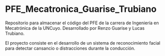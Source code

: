 # PFE_Mecatronica_Guarise_Trubiano
Repositorio para almacenar el código del PFE de la carrera de Ingeniería en Mecatrónica de la UNCuyo. Desarrollado por Renzo Guarise y Lucas Trubiano.

El proyecto consiste en el desarrollo de un sistema de reconocimiento facial para detectar cansancio o distracciones durante la conducción.
